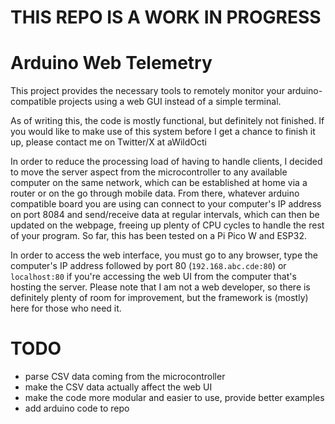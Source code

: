 # THIS REPO IS A WORK IN PROGRESS


# Arduino Web Telemetry

This project provides the necessary tools to remotely monitor your arduino-compatible projects using a web GUI instead of a simple terminal.


As of writing this, the code is mostly functional, but definitely not finished. If you would like to make use of this system before I get a chance to finish it up, please contact me on Twitter/X at aWildOcti


In order to reduce the processing load of having to handle clients, I decided to move the server aspect from the microcontroller to any available computer on the same network, which can be established at home via a router or on the go through mobile data. From there, whatever arduino compatible board you are using can connect to your computer's IP address on port 8084 and send/receive data at regular intervals, which can then be updated on the webpage, freeing up plenty of CPU cycles to handle the rest of your program. So far, this has been tested on a Pi Pico W and ESP32.

In order to access the web interface, you must go to any browser, type the computer's IP address followed by port 80 (`192.168.abc.cde:80`) or `localhost:80` if you're accessing the web UI from the computer that's hosting the server. Please note that I am not a web developer, so there is definitely plenty of room for improvement, but the framework is (mostly) here for those who need it.



# TODO

- parse CSV data coming from the microcontroller
- make the CSV data actually affect the web UI
- make the code more modular and easier to use, provide better examples
- add arduino code to repo
